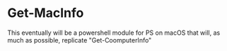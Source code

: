 # Get-MacInfo
This eventually will be a powershell module for PS on macOS that will, as much as possible, replicate "Get-CoomputerInfo"

